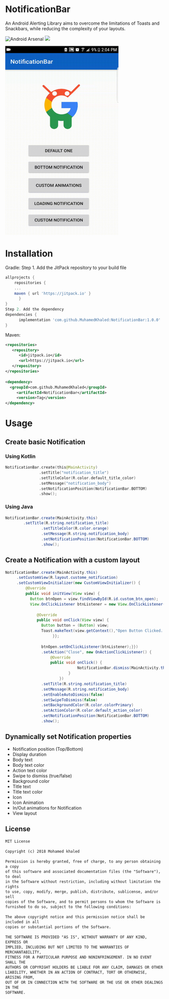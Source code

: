 # NotificationBar
An Android Alerting Library aims to overcome the limitations of Toasts and Snackbars, while reducing the complexity of your layouts.


![Android Arsenal](https://img.shields.io/badge/Android%20Arsenal-NotificationBar-blue.svg)  [![](https://jitpack.io/v/MuhamedKhaled/NotificationBar.svg)](https://jitpack.io/#MuhamedKhaled/NotificationBar)


<img src="./Images/app_demo.gif" width="360" height="600">

# Installation
Gradle:
Step 1. Add the JitPack repository to your build file
```groovy
allprojects {
    repositories {
	...
	maven { url 'https://jitpack.io' }
      }
}
Step 2. Add the dependency
dependencies {
      implementation 'com.github.MuhamedKhaled:NotificationBar:1.0.0'
} 
```
Maven:
```xml
<repositories>
   <repository>
      <id>jitpack.io</id>
      <url>https://jitpack.io</url>
   </repository>
</repositories>

<dependency>
  <groupId>com.github.MuhamedKhaled</groupId>
     <artifactId>NotificationBar</artifactId>
     <version>Tag</version>
</dependency>
```
# Usage
## Create basic Notification
### Using Kotlin
```kotlin
NotificationBar.create(this@MainActivity)
               .setTitle("notification_title")
               .setTitleColor(R.color.default_title_color)
               .setMessage("notification_body")
               .setNotificationPosition(NotificationBar.BOTTOM)
               .show();
```
### Using Java
```java
NotificationBar.create(MainActivity.this)
		.setTitle(R.string.notification_title)
                .setTitleColor(R.color.orange)
                .setMessage(R.string.notification_body)
                .setNotificationPosition(NotificationBar.BOTTOM)
                .show();
```
## Create a Notification with a custom layout
```java
NotificationBar.create(MainActivity.this)
     .setCustomView(R.layout.custome_notification)
     .setCustomViewInitializer(new CustomViewInitializer() {
         @Override
         public void initView(View view) {
           Button btnOpen = view.findViewById(R.id.custom_btn_open);
           View.OnClickListener btnListener = new View.OnClickListener() {

              @Override
              public void onClick(View view) {
                Button button = (Button) view;
                Toast.makeText(view.getContext(),"Open Button Clicked...",Toast.LENGTH_SHORT).show();
                     }};

                btnOpen.setOnClickListener(btnListener);}})
                .setAction("Close", new OnActionClickListener() {
                    @Override
                    public void onClick() {
                                NotificationBar.dismiss(MainActivity.this);
                            }
                        })
                .setTitle(R.string.notification_title)
                .setMessage(R.string.notification_body)
                .setEnableAutoDismiss(false)
                .setSwipeToDismiss(false)
                .setBackgroundColor(R.color.colorPrimary)
                .setActionColor(R.color.default_action_color)
                .setNotificationPosition(NotificationBar.BOTTOM)
                .show();
```
## Dynamically set Notification properties
 * Notification position (Top/Bottom)
 * Display duration
 * Body text
 * Body text color
 * Action text color
 * Swipe to dismiss (true/false)
 * Background color
 * Title text
 * Title text color
 * Icon
 * Icon Animation
 * In/Out animations for Notification
 * View layout
## License
```
MIT License

Copyright (c) 2018 Mohamed khaled

Permission is hereby granted, free of charge, to any person obtaining a copy
of this software and associated documentation files (the "Software"), to deal
in the Software without restriction, including without limitation the rights
to use, copy, modify, merge, publish, distribute, sublicense, and/or sell
copies of the Software, and to permit persons to whom the Software is
furnished to do so, subject to the following conditions:

The above copyright notice and this permission notice shall be included in all
copies or substantial portions of the Software.

THE SOFTWARE IS PROVIDED "AS IS", WITHOUT WARRANTY OF ANY KIND, EXPRESS OR
IMPLIED, INCLUDING BUT NOT LIMITED TO THE WARRANTIES OF MERCHANTABILITY,
FITNESS FOR A PARTICULAR PURPOSE AND NONINFRINGEMENT. IN NO EVENT SHALL THE
AUTHORS OR COPYRIGHT HOLDERS BE LIABLE FOR ANY CLAIM, DAMAGES OR OTHER
LIABILITY, WHETHER IN AN ACTION OF CONTRACT, TORT OR OTHERWISE, ARISING FROM,
OUT OF OR IN CONNECTION WITH THE SOFTWARE OR THE USE OR OTHER DEALINGS IN THE
SOFTWARE.
```
